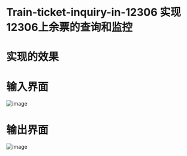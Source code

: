 # Train-ticket-inquiry-in-12306   实现12306上余票的查询和监控
# 实现的效果
# 输入界面
![image](https://github.com/hertless2333/Train-ticket-inquiry-in-12306/blob/master/imag/Input.png)
# 输出界面
![image](https://github.com/hertless2333/Train-ticket-inquiry-in-12306/blob/master/imag/Output.png)
